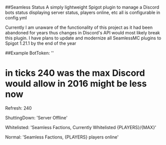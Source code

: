 ##Seamless Status
A simply lightweight Spigot plugin to manage a Discord bots status displaying server status, players online, etc all is configurable in config.yml  

Currently I am unaware of the functionality of this project as it had been abandoned for years thus changes in Discord's API would most likely break this plugin. I have plans to update and modernize all SeamlessMC plugins to Spigot 1.21.1 by the end of the year

##Example 
BotToken: ''  

# in ticks 240 was the max Discord would allow in 2016 might be less now  

Refresh: 240  

ShuttingDown: 'Server Offline'  

Whitelisted: 'Seamless Factions, Currently Whitelisted {PLAYERS}/{MAX}'  

Normal: 'Seamless Factions, {PLAYERS} players online'  
